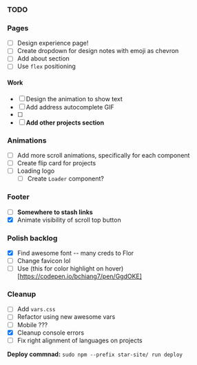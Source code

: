 ### TODO

### Pages

- [ ] Design experience page!
- [ ] Create dropdown for design notes with emoji as chevron
- [ ] Add about section
- [ ] Use `flex` positioning

#### Work

- [ ] Design the animation to show text
- [ ] Add address autocomplete GIF
- [ ] 
- [ ] **Add other projects section**

### Animations

- [ ] Add more scroll animations, specifically for each component
- [ ] Create flip card for projects
- [ ] Loading logo
  - [ ] Create `Loader` component?

### Footer

- [ ] **Somewhere to stash links**
- [x] Animate visibility of scroll top button

### Polish backlog

- [x] Find awesome font -- many creds to Flor
- [ ] Change favicon lol
- [ ] Use (this for color highlight on hover)[https://codepen.io/bchiang7/pen/GgdOKE]

### Cleanup

- [ ] Add `vars.css`
- [ ] Refactor using new awesome vars
- [ ] Mobile ???
- [x] Cleanup console errors
- [ ] Fix right alignment of languages on projects

**Deploy commnad:** `sudo npm --prefix star-site/ run deploy`